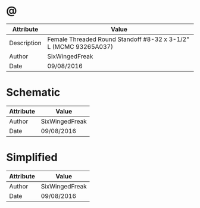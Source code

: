 # @
| Attribute | Value |
| ---  | ---     |
| Description | Female Threaded Round Standoff #8-32 x 3-1/2&quot; L (MCMC 93265A037) |
| Author | SixWingedFreak |
| Date | 09/08/2016 |
# Schematic
| Attribute | Value |
| ---  | ---     |
| Author | SixWingedFreak |
| Date | 09/08/2016 |
# Simplified
| Attribute | Value |
| ---  | ---     |
| Author | SixWingedFreak |
| Date | 09/08/2016 |
